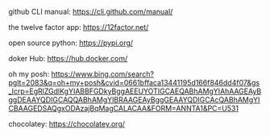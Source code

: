 github CLI manual: https://cli.github.com/manual/

the twelve factor app: https://12factor.net/

open source python: https://pypi.org/

doker Hub: https://hub.docker.com/

oh my posh: https://www.bing.com/search?pglt=2083&q=oh+my+posh&cvid=0661bffaca13441195d166f846dd4f07&gs_lcrp=EgRlZGdlKgYIABBFGDkyBggAEEUYOTIGCAEQABhAMgYIAhAAGEAyBggDEAAYQDIGCAQQABhAMgYIBRAAGEAyBggGEAAYQDIGCAcQABhAMgYICBAAGEDSAQgxODAzajBqMagCALACAA&FORM=ANNTA1&PC=U531

chocolatey: https://chocolatey.org/